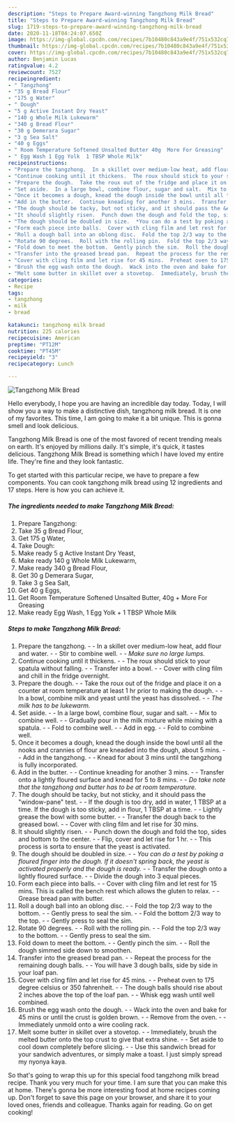 ```yaml
---
description: "Steps to Prepare Award-winning Tangzhong Milk Bread"
title: "Steps to Prepare Award-winning Tangzhong Milk Bread"
slug: 1719-steps-to-prepare-award-winning-tangzhong-milk-bread
date: 2020-11-18T04:24:07.650Z
image: https://img-global.cpcdn.com/recipes/7b10480c843a9e4f/751x532cq70/tangzhong-milk-bread-recipe-main-photo.jpg
thumbnail: https://img-global.cpcdn.com/recipes/7b10480c843a9e4f/751x532cq70/tangzhong-milk-bread-recipe-main-photo.jpg
cover: https://img-global.cpcdn.com/recipes/7b10480c843a9e4f/751x532cq70/tangzhong-milk-bread-recipe-main-photo.jpg
author: Benjamin Lucas
ratingvalue: 4.2
reviewcount: 7527
recipeingredient:
- " Tangzhong"
- "35 g Bread Flour"
- "175 g Water"
- " Dough"
- "5 g Active Instant Dry Yeast"
- "140 g Whole Milk Lukewarm"
- "340 g Bread Flour"
- "30 g Demerara Sugar"
- "3 g Sea Salt"
- "40 g Eggs"
- " Room Temperature Softened Unsalted Butter 40g  More For Greasing"
- " Egg Wash 1 Egg Yolk  1 TBSP Whole Milk"
recipeinstructions:
- "Prepare the tangzhong.  In a skillet over medium-low heat, add flour and water.  Stir to combine well.  *Make sure no large lumps.*"
- "Continue cooking until it thickens.  The roux should stick to your spatula without falling.  Transfer into a bowl.  Cover with cling film and chill in the fridge overnight."
- "Prepare the dough.  Take the roux out of the fridge and place it on a counter at room temperature at least 1 hr prior to making the dough.  In a bowl, combine milk and yeast until the yeast has dissolved.  *The milk has to be lukewarm.*"
- "Set aside.  In a large bowl, combine flour, sugar and salt.  Mix to combine well.  Gradually pour in the milk mixture while mixing with a spatula.  Fold to combine well.  Add in egg.  Fold to combine well."
- "Once it becomes a dough, knead the dough inside the bowl until all the nooks and crannies of flour are kneaded into the dough, about 5 mins.  Add in the tangzhong.  Knead for about 3 mins until the tangzhong is fully incorporated."
- "Add in the butter.  Continue kneading for another 3 mins.  Transfer onto a lightly floured surface and knead for 5 to 8 mins.  *Do take note that the tangzhong and butter has to be at room temperature.*"
- "The dough should be tacky, but not sticky, and it should pass the &#34;window-pane&#34; test.  If the dough is too dry, add in water, 1 TBSP at a time. If the dough is too sticky, add in flour, 1 TBSP at a time.  Lightly grease the bowl with some butter.  Transfer the dough back to the greased bowl.  Cover with cling film and let rise for 30 mins."
- "It should slightly risen.  Punch down the dough and fold the top, sides and bottom to the center.  Flip, cover and let rise for 1 hr.  This process is sorta to ensure that the yeast is activated."
- "The dough should be doubled in size.  *You can do a test by poking a floured finger into the dough. If it doesn&#39;t spring back, the yeast is activated properly and the dough is ready.*  Transfer the dough onto a lightly floured surface.  Divide the dough into 3 equal pieces."
- "Form each piece into balls.  Cover with cling film and let rest for 15 mins. This is called the bench rest which allows the gluten to relax.  Grease bread pan with butter."
- "Roll a dough ball into an oblong disc.  Fold the top 2/3 way to the bottom.  Gently press to seal the sim.  Fold the bottom 2/3 way to the top.  Gently press to seal the sim."
- "Rotate 90 degrees.  Roll with the rolling pin.  Fold the top 2/3 way to the bottom.  Gently press to seal the sim."
- "Fold down to meet the bottom.  Gently pinch the sim.  Roll the dough simmed side down to smoothen."
- "Transfer into the greased bread pan.  Repeat the process for the remaining dough balls.  You will have 3 dough balls, side by side in your loaf pan."
- "Cover with cling film and let rise for 45 mins.  Preheat oven to 175 degree celsius or 350 fahrenheit.  The dough balls should rise about 2 inches above the top of the loaf pan.  Whisk egg wash until well combined."
- "Brush the egg wash onto the dough.  Wack into the oven and bake for 45 mins or until the crust is golden brown.  Remove from the oven.  Immediately unmold onto a wire cooling rack."
- "Melt some butter in skillet over a stovetop.  Immediately, brush the melted butter onto the top crust to give that extra shine.  Set aside to cool down completely before slicing.  Use this sandwich bread for your sandwich adventures, or simply make a toast. I just simply spread my nyonya kaya."
categories:
- Recipe
tags:
- tangzhong
- milk
- bread

katakunci: tangzhong milk bread 
nutrition: 225 calories
recipecuisine: American
preptime: "PT12M"
cooktime: "PT45M"
recipeyield: "3"
recipecategory: Lunch

---
```



![Tangzhong Milk Bread](https://img-global.cpcdn.com/recipes/7b10480c843a9e4f/751x532cq70/tangzhong-milk-bread-recipe-main-photo.jpg)

Hello everybody, I hope you are having an incredible day today. Today, I will show you a way to make a distinctive dish, tangzhong milk bread. It is one of my favorites. This time, I am going to make it a bit unique. This is gonna smell and look delicious.

Tangzhong Milk Bread is one of the most favored of recent trending meals on earth. It's enjoyed by millions daily. It's simple, it's quick, it tastes delicious. Tangzhong Milk Bread is something which I have loved my entire life. They're fine and they look fantastic.




To get started with this particular recipe, we have to prepare a few components. You can cook tangzhong milk bread using 12 ingredients and 17 steps. Here is how you can achieve it.

<!--inarticleads1-->

##### The ingredients needed to make Tangzhong Milk Bread:

1. Prepare  Tangzhong:
1. Take 35 g Bread Flour,
1. Get 175 g Water,
1. Take  Dough:
1. Make ready 5 g Active Instant Dry Yeast,
1. Make ready 140 g Whole Milk Lukewarm,
1. Make ready 340 g Bread Flour,
1. Get 30 g Demerara Sugar,
1. Take 3 g Sea Salt,
1. Get 40 g Eggs,
1. Get  Room Temperature Softened Unsalted Butter, 40g + More For Greasing
1. Make ready  Egg Wash, 1 Egg Yolk + 1 TBSP Whole Milk




<!--inarticleads2-->

##### Steps to make Tangzhong Milk Bread:

1. Prepare the tangzhong. -  - In a skillet over medium-low heat, add flour and water. -  - Stir to combine well. -  - *Make sure no large lumps.*
1. Continue cooking until it thickens. -  - The roux should stick to your spatula without falling. -  - Transfer into a bowl. -  - Cover with cling film and chill in the fridge overnight.
1. Prepare the dough. -  - Take the roux out of the fridge and place it on a counter at room temperature at least 1 hr prior to making the dough. -  - In a bowl, combine milk and yeast until the yeast has dissolved. -  - *The milk has to be lukewarm.*
1. Set aside. -  - In a large bowl, combine flour, sugar and salt. -  - Mix to combine well. -  - Gradually pour in the milk mixture while mixing with a spatula. -  - Fold to combine well. -  - Add in egg. -  - Fold to combine well.
1. Once it becomes a dough, knead the dough inside the bowl until all the nooks and crannies of flour are kneaded into the dough, about 5 mins. -  - Add in the tangzhong. -  - Knead for about 3 mins until the tangzhong is fully incorporated.
1. Add in the butter. -  - Continue kneading for another 3 mins. -  - Transfer onto a lightly floured surface and knead for 5 to 8 mins. -  - *Do take note that the tangzhong and butter has to be at room temperature.*
1. The dough should be tacky, but not sticky, and it should pass the &#34;window-pane&#34; test. -  - If the dough is too dry, add in water, 1 TBSP at a time. If the dough is too sticky, add in flour, 1 TBSP at a time. -  - Lightly grease the bowl with some butter. -  - Transfer the dough back to the greased bowl. -  - Cover with cling film and let rise for 30 mins.
1. It should slightly risen. -  - Punch down the dough and fold the top, sides and bottom to the center. -  - Flip, cover and let rise for 1 hr. -  - This process is sorta to ensure that the yeast is activated.
1. The dough should be doubled in size. -  - *You can do a test by poking a floured finger into the dough. If it doesn&#39;t spring back, the yeast is activated properly and the dough is ready.* -  - Transfer the dough onto a lightly floured surface. -  - Divide the dough into 3 equal pieces.
1. Form each piece into balls. -  - Cover with cling film and let rest for 15 mins. This is called the bench rest which allows the gluten to relax. -  - Grease bread pan with butter.
1. Roll a dough ball into an oblong disc. -  - Fold the top 2/3 way to the bottom. -  - Gently press to seal the sim. -  - Fold the bottom 2/3 way to the top. -  - Gently press to seal the sim.
1. Rotate 90 degrees. -  - Roll with the rolling pin. -  - Fold the top 2/3 way to the bottom. -  - Gently press to seal the sim.
1. Fold down to meet the bottom. -  - Gently pinch the sim. -  - Roll the dough simmed side down to smoothen.
1. Transfer into the greased bread pan. -  - Repeat the process for the remaining dough balls. -  - You will have 3 dough balls, side by side in your loaf pan.
1. Cover with cling film and let rise for 45 mins. -  - Preheat oven to 175 degree celsius or 350 fahrenheit. -  - The dough balls should rise about 2 inches above the top of the loaf pan. -  - Whisk egg wash until well combined.
1. Brush the egg wash onto the dough. -  - Wack into the oven and bake for 45 mins or until the crust is golden brown. -  - Remove from the oven. -  - Immediately unmold onto a wire cooling rack.
1. Melt some butter in skillet over a stovetop. -  - Immediately, brush the melted butter onto the top crust to give that extra shine. -  - Set aside to cool down completely before slicing. -  - Use this sandwich bread for your sandwich adventures, or simply make a toast. I just simply spread my nyonya kaya.




So that's going to wrap this up for this special food tangzhong milk bread recipe. Thank you very much for your time. I am sure that you can make this at home. There's gonna be more interesting food at home recipes coming up. Don't forget to save this page on your browser, and share it to your loved ones, friends and colleague. Thanks again for reading. Go on get cooking!
